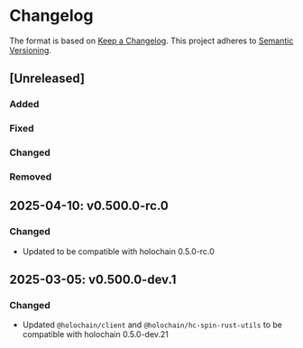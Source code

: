 # Changelog

The format is based on [Keep a Changelog](https://keepachangelog.com/en/1.0.0/). This project adheres to [Semantic Versioning](https://semver.org/spec/v2.0.0.html).

## \[Unreleased\]

### Added
### Fixed
### Changed
### Removed

## 2025-04-10: v0.500.0-rc.0

### Changed
- Updated to be compatible with holochain 0.5.0-rc.0

## 2025-03-05: v0.500.0-dev.1

### Changed
- Updated `@holochain/client` and `@holochain/hc-spin-rust-utils` to be compatible with holochain 0.5.0-dev.21
